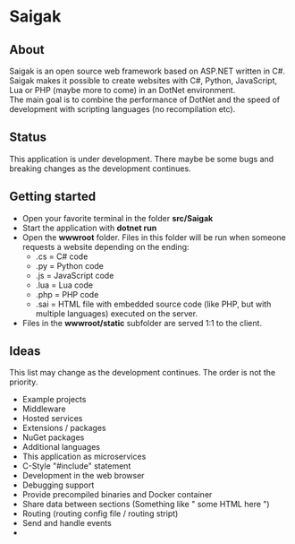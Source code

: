 # Saigak
## About
Saigak is an open source web framework based on ASP.NET written in C#. Saigak makes it possible to create websites with C#, Python, JavaScript, Lua or PHP (maybe more to come) in an DotNet environment.<br/>
The main goal is to combine the performance of DotNet and the speed of development with scripting languages (no recompilation etc).

## Status
This application is under development. There maybe be some bugs and breaking changes as the development continues.

## Getting started
- Open your favorite terminal in the folder <b>src/Saigak</b>
- Start the application with <b>dotnet run</b>
- Open the <b>wwwroot</b> folder. Files in this folder will be run when someone requests a website depending on the ending:
    - .cs = C# code
    - .py = Python code
    - .js = JavaScript code
    - .lua = Lua code
    - .php = PHP code
    - .sai = HTML file with embedded source code (like PHP, but with multiple languages) executed on the server. 
- Files in the <b>wwwroot/static</b> subfolder are served 1:1 to the client.

## Ideas
This list may change as the development continues. The order is not the priority.
- Example projects
- Middleware
- Hosted services
- Extensions / packages
- NuGet packages
- Additional languages
- This application as microservices
- C-Style "#include" statement
- Development in the web browser
- Debugging support
- Provide precompiled binaries and Docker container
- Share data between sections (Something like "<?cs (var) num = 42;?> some HTML here <?cs Console.WriteLine(num);?>")
- Routing (routing config file / routing stript)
- Send and handle events
- 